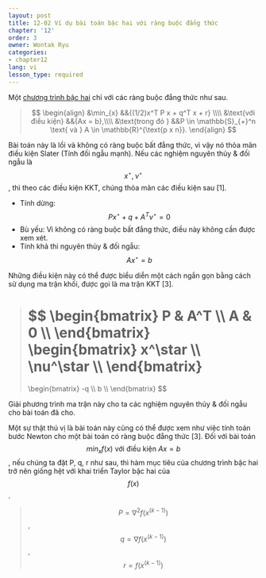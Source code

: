 ```yaml
---
layout: post
title: 12-02 Ví dụ bài toán bậc hai với ràng buộc đẳng thức
chapter: '12'
order: 3
owner: Wontak Ryu
categories:
- chapter12
lang: vi
lesson_type: required
---
```


<script type="text/x-mathjax-config">
MathJax.Hub.Config({
    displayAlign: "center"
});
</script>

Một [chương trình bậc hai]() chỉ với các ràng buộc đẳng thức như sau.
>$$
>\begin{align}
>    &\min_{x} &&{(1/2)x^T P x + q^T x + r} \\\\
>    &\text{với điều kiện} &&{Ax = b},\\\\
>&\text{trong đó } &&P \in \mathbb{S}_{+}^n \text{ và } A \in \mathbb{R}^{\text{p x n}}.
>\end{align}
>$$

Bài toán này là lồi và không có ràng buộc bất đẳng thức, vì vậy nó thỏa mãn điều kiện Slater (Tính đối ngẫu mạnh). Nếu các nghiệm nguyên thủy & đối ngẫu là $$x^\star, \nu^\star$$, thì theo các điều kiện KKT, chúng thỏa mãn các điều kiện sau [1].

* Tính dừng: $$Px^\star + q + A^T\nu^\star = 0$$
* Bù yếu: Vì không có ràng buộc bất đẳng thức, điều này không cần được xem xét.
* Tính khả thi nguyên thủy & đối ngẫu: $$Ax^\star = b$$

Những điều kiện này có thể được biểu diễn một cách ngắn gọn bằng cách sử dụng ma trận khối, được gọi là ma trận KKT [3].
> $$
> \begin{bmatrix}
>     P       & A^T  \\\\
>     A       & 0  \\\\
> \end{bmatrix}
> \begin{bmatrix}
>     x^\star  \\\\
>     \nu^\star  \\\\
> \end{bmatrix}
> =
> \begin{bmatrix}
>     -q  \\\\
>     b  \\\\
> \end{bmatrix}
> $$

Giải phương trình ma trận này cho ta các nghiệm nguyên thủy & đối ngẫu cho bài toán đã cho.

Một sự thật thú vị là bài toán này cũng có thể được xem như việc tính toán bước Newton cho một bài toán có ràng buộc đẳng thức [3]. Đối với bài toán $$min_x f(x) \text{ với điều kiện } Ax = b$$, nếu chúng ta đặt P, q, r như sau, thì hàm mục tiêu của chương trình bậc hai trở nên giống hệt với khai triển Taylor bậc hai của $$f(x)$$.<br/>
> $$P = \nabla^2 f(x^{(k-1)})$$, $$q = \nabla f(x^{(k-1)})$$, $$r = f(x^{(k-1)})$$